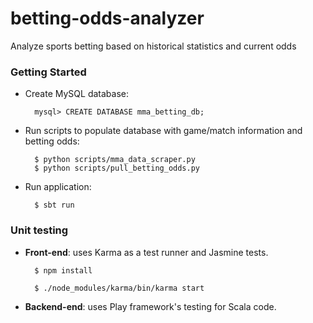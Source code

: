 # betting-odds-analyzer
Analyze sports betting based on historical statistics and current odds

### Getting Started

* Create MySQL database:

		mysql> CREATE DATABASE mma_betting_db;

* Run scripts to populate database with game/match information and betting odds:

		$ python scripts/mma_data_scraper.py	
		$ python scripts/pull_betting_odds.py
		
* Run application:

		$ sbt run


### Unit testing

* **Front-end**: uses Karma as a test runner and Jasmine tests.

		$ npm install

		$ ./node_modules/karma/bin/karma start

* **Backend-end**: uses Play framework's testing for Scala code.